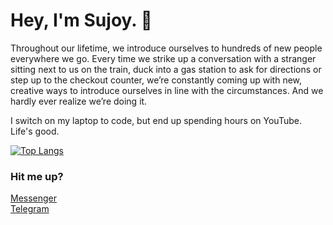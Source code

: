 # Hey, I'm Sujoy. :wave:

Throughout our lifetime, we introduce ourselves to hundreds of new people everywhere we go. Every time we strike up a conversation with a stranger sitting next to us on the train, duck into a gas station to ask for directions or step up to the checkout counter, we’re constantly coming up with new, creative ways to introduce ourselves in line with the circumstances. And we hardly ever realize we’re doing it.

I switch on my laptop to code, but end up spending hours on YouTube. Life's good.


[![Top Langs](https://github-readme-stats.vercel.app/api/top-langs/?username=sujoyyyy&layout=compact)](https://github.com/sujoyyyy?tab=repositories)
<br/>

### Hit me up?
[Messenger](http://m.me/sujoy.datta.906)<br/>
[Telegram](https://t.me/sujoyyyy)
